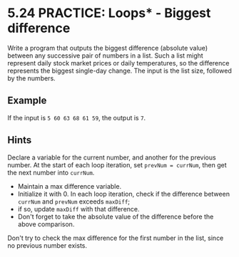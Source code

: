 # 5.24 PRACTICE: Loops* - Biggest difference
Write a program that outputs the biggest difference (absolute value)
between any successive pair of numbers in a list.
Such a list might represent daily stock market prices or daily temperatures,
so the difference represents the biggest single-day change.
The input is the list size, followed by the numbers.

## Example
If the input is `5 60 63 68 61 59`, the output is `7`.

## Hints
Declare a variable for the current number,
and another for the previous number.
At the start of each loop iteration, set `prevNum = currNum`,
then get the next number into `currNum`.

* Maintain a max difference variable.
* Initialize it with 0.
In each loop iteration, check if the difference between
`currNum` and `prevNum` exceeds `maxDiff`;
* if so, update `maxDiff` with that difference.
* Don't forget to take the absolute value of the difference before the above comparison.

Don't try to check the max difference for the first number in the list,
since no previous number exists.